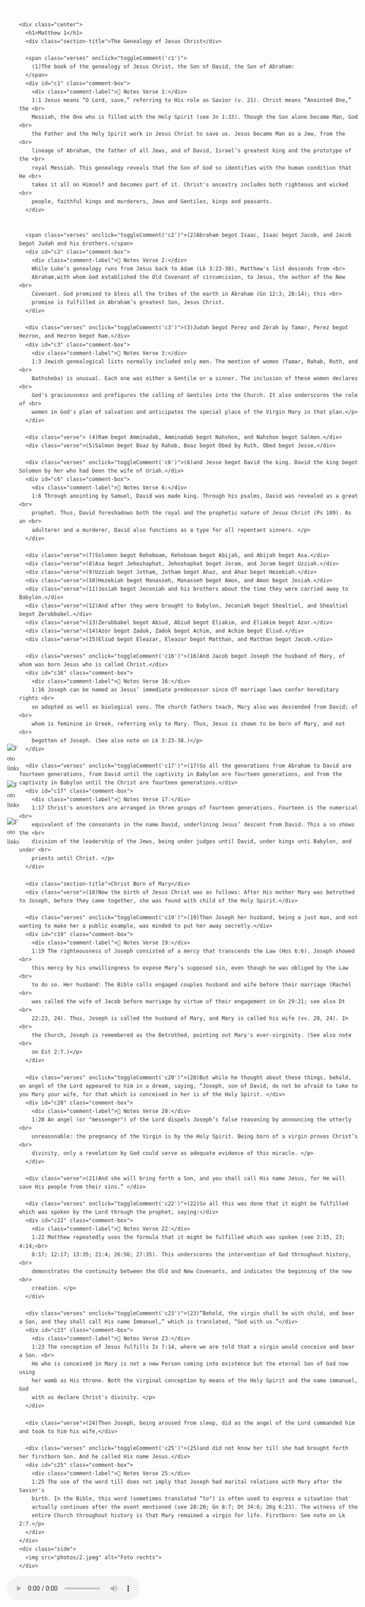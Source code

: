 <!DOCTYPE html>
<html lang="nl">
<head>
  <meta charset="UTF-8">
  <meta name="viewport" content="width=device-width, initial-scale=1">
  <title>Matthew 1 & 2 - The Birth and Early Life of Jesus</title>
  <style>
    body {
      font-family: Georgia, serif;
      line-height: 1.6;
      /* padding-top to account for the fixed navbar */
      padding-top: 5rem;
      padding-left: 5rem;
      padding-right: 5rem;
      max-width: 1000px;
      margin: auto;
      background-color: #fdfdfd;
      color: #333;
    }

    /* Styling for the navigation bar */
    .navbar {
      background-color: #ffc8f2;
      overflow: hidden;
      position: fixed;
      top: 0;
      width: 100%;
      left: 0;
      z-index: 1000;
      display: flex;
      justify-content: center;
      box-shadow: 0 2px 5px rgba(0,0,0,0.2);
    }

    .navbar a {
      color: #fdfdfd;
      text-align: center;
      padding: 1rem 2rem;
      text-decoration: none;
      font-size: 1.2rem;
      font-weight: bold;
      transition: background-color 0.3s ease;
    }

    .navbar a:hover {
      background-color: #edbbf5;
      color: #2c3e50;
    }
    
    .container { 
      display: flex;
      height:auto;
    }
    .side{
      flex: 1;
      background-color:#fdfdfd ;
      gap: 1rem;
      display: flex;
      flex-direction: column;
      align-items: center;
      justify-content: center;
    }
    .side img{
      max-width: 100%;
      height: auto;
    }
    .center {
      flex: 2;
      background-color: #fdfdfd;
      padding: 20px;
      text-align: left;
    }
    h1, h2 {
      color: #2c3e50;
    }
    h1 {
      border-bottom: 2px solid #ccc;
      padding-bottom: 0.5rem;
    }
    .verses {
      cursor: pointer;
      border-bottom: #edbbf5;
      padding-bottom: 4px;
      color: #333;
    }
    .verses:hover {
      text-decoration: none;
      border-bottom: 3px dotted #f475e9;
    }
    .section-title {
      font-weight: bold;
      font-size: 1.2rem;
      margin-top: 2rem;
    }
    .comment-box {
      display: none;
      margin: 0.5rem 0 1rem 1rem;
      padding: 0.5rem;
      background-color: #fdeefe;
      border: 1px solid #ddd;
      border-radius: 4px;
    }
    .comment-label {
      font-weight: bold;
      margin-bottom: 0.25rem;
    }
    textarea {
      width: 100%;
      height: 60px;
      padding: 0.5rem;
      font-family: inherit;
    }
  </style>
</head>
<body>

  <div class="navbar">
    <a href="#">Bijbel</a>
    <a href="preek.html">Preek</a>
    <a href="#">Studie/Onderzoek</a>
    <a href="#">PDF/Bron</a>
  </div>

  <div class="container">
    <div class="side">
      <img src="photos/3.jpg" alt="Foto links">
      <img src="photos/1.jpeg" alt="Foto links">
      <img src="photos/4.jpg" alt="Foto links">
    </div>

    <div class="center">
      <h1>Matthew 1</h1>
      <div class="section-title">The Genealogy of Jesus Christ</div>

      <span class="verses" onclick="toggleComment('c1')">
        (1)The book of the genealogy of Jesus Christ, the Son of David, the Son of Abraham:
      </span>
      <div id="c1" class="comment-box">
        <div class="comment-label">💬 Notes Verse 1:</div>
        1:1 Jesus means “O Lord, save,” referring to His role as Savior (v. 21). Christ means “Anointed One,” the <br>
        Messiah, the One who is filled with the Holy Spirit (see Jn 1:33). Though the Son alone became Man, God <br>
        the Father and the Holy Spirit work in Jesus Christ to save us. Jesus became Man as a Jew, from the <br>
        lineage of Abraham, the father of all Jews, and of David, Israel’s greatest king and the prototype of the <br>
        royal Messiah. This genealogy reveals that the Son of God so identifies with the human condition that He <br>
        takes it all on Himself and becomes part of it. Christ's ancestry includes both righteous and wicked <br>
        people, faithful kings and murderers, Jews and Gentiles, kings and peasants.
      </div>
      

      <span class="verses" onclick="toggleComment('c2')">(2)Abraham begot Isaac, Isaac begot Jacob, and Jacob begot Judah and his brothers.</span>
      <div id="c2" class="comment-box">
        <div class="comment-label">💬 Notes Verse 2:</div>
        While Luke’s genealogy runs from Jesus back to Adam (Lk 3:23-38), Matthew's list descends from <br>
        Abraham,with whom God established the Old Covenant of circumcision, to Jesus, the author of the New <br>
        Covenant. God promised to bless all the tribes of the earth in Abraham (Gn 12:3; 28:14); this <br>
        promise is fulfilled in Abraham’s greatest Son, Jesus Christ.
      </div>

      <div class="verses" onclick="toggleComment('c3')">(3)Judah begot Perez and Zerah by Tamar, Perez begot Hezron, and Hezron begot Ram.</div>
      <div id="c3" class="comment-box">
        <div class="comment-label">💬 Notes Verse 3:</div>
        1:3 Jewish genealogical lists normally included only men. The mention of women (Tamar, Rahab, Ruth, and <br>
        Bathsheba) is unusual. Each one was either a Gentile or a sinner. The inclusion of these women declares <br>
        God's graciousness and prefigures the calling of Gentiles into the Church. It also underscores the role of <br>
        women in God's plan of salvation and anticipates the special place of the Virgin Mary in that plan.</p>
      </div>

      <div class="verse"> (4)Ram begot Amminadab, Amminadab begot Nahshon, and Nahshon begot Salmon.</div>
      <div class="verse">(5)Salmon begot Boaz by Rahab, Boaz begot Obed by Ruth, Obed begot Jesse,</div>

      <div class="verses" onclick="toggleComment('c6')">(6)and Jesse begot David the king. David the king begot Solomon by her who had been the wife of Uriah.</div>
      <div id="c6" class="comment-box">
        <div class="comment-label">💬 Notes Verse 6:</div>
        1:6 Through anointing by Samuel, David was made king. Through his psalms, David was revealed as a great <br>
        prophet. Thus, David foreshadows both the royal and the prophetic nature of Jesus Christ (Ps 109). As an <br>
        adulterer and a murderer, David also functions as a type for all repentant sinners. </p>
      </div>

      <div class="verse">(7)Solomon begot Rehoboam, Rehoboam begot Abijah, and Abijah begot Asa.</div>
      <div class="verse">(8)Asa begot Jehoshaphat, Jehoshaphat begot Joram, and Joram begot Uzziah.</div>
      <div class="verse">(9)Uzziah begot Jotham, Jotham begot Ahaz, and Ahaz begot Hezekiah.</div>
      <div class="verse">(10)Hezekiah begot Manasseh, Manasseh begot Amon, and Amon begot Josiah.</div>
      <div class="verse">(11)Josiah begot Jeconiah and his brothers about the time they were carried away to Babylon.</div>
      <div class="verse">(12)And after they were brought to Babylon, Jeconiah begot Shealtiel, and Shealtiel begot Zerubbabel.</div>
      <div class="verse">(13)Zerubbabel begot Abiud, Abiud begot Eliakim, and Eliakim begot Azor.</div>
      <div class="verse">(14)Azor begot Zadok, Zadok begot Achim, and Achim begot Eliud.</div>
      <div class="verse">(15)Eliud begot Eleazar, Eleazar begot Matthan, and Matthan begot Jacob.</div>

      <div class="verses" onclick="toggleComment('c16')">(16)And Jacob begot Joseph the husband of Mary, of whom was born Jesus who is called Christ.</div>
      <div id="c16" class="comment-box">
        <div class="comment-label">💬 Notes Verse 16:</div>
        1:16 Joseph can be named as Jesus’ immediate predecessor since OT marriage laws confer hereditary rights <br>
        on adopted as well as biological sons. The church fathers teach, Mary also was descended from David; of <br>
        whom is feminine in Greek, referring only to Mary. Thus, Jesus is shown to be born of Mary, and not <br>
        begotten of Joseph. (See also note on Lk 3:23-38.)</p>
      </div>

      <div class="verses" onclick="toggleComment('c17')">(17)So all the generations from Abraham to David are fourteen generations, from David until the captivity in Babylon are fourteen generations, and from the captivity in Babylon until the Christ are fourteen generations.</div>
      <div id="c17" class="comment-box">
        <div class="comment-label">💬 Notes Verse 17:</div>
        1:17 Christ's ancestors are arranged in three groups of fourteen generations. Fourteen is the numerical <br>
        equivalent of the consonants in the name David, underlining Jesus’ descent from David. This a so shows the <br>
        division of the leadership of the Jews, being under judges until David, under kings unti Babylon, and under <br>
        priests until Christ. </p>
      </div>

      <div class="section-title">Christ Born of Mary</div>
      <div class="verse">(18)Now the birth of Jesus Christ was as follows: After His mother Mary was betrothed to Joseph, before they came together, she was found with child of the Holy Spirit.</div>

      <div class="verses" onclick="toggleComment('c19')">(19)Then Joseph her husband, being a just man, and not wanting to make her a public example, was minded to put her away secretly.</div>
      <div id="c19" class="comment-box">
        <div class="comment-label">💬 Notes Verse 19:</div>
        1:19 The righteousness of Joseph consisted of a mercy that transcends the Law (Hos 6:6). Joseph showed <br>
        this mercy by his unwillingness to expose Mary’s supposed sin, even though he was obliged by the Law <br>
        to do so. Her husband: The Bible calls engaged couples husband and wife before their marriage (Rachel <br>
        was called the wife of Jacob before marriage by virtue of their engagement in Gn 29:21; see also Dt <br>
        22:23, 24). Thus, Joseph is called the husband of Mary, and Mary is called his wife (vv. 20, 24). In <br>
        the Church, Joseph is remembered as the Betrothed, pointing out Mary's ever-virginity. (See also note <br>
        on Est 2:7.)</p>
      </div>

      <div class="verses" onclick="toggleComment('c20')">(20)But while he thought about these things, behold, an angel of the Lord appeared to him in a dream, saying, “Joseph, son of David, do not be afraid to take to you Mary your wife, for that which is conceived in her is of the Holy Spirit. </div>
      <div id="c20" class="comment-box">
        <div class="comment-label">💬 Notes Verse 20:</div>
        1:20 An angel (or "messenger") of the Lord dispels Joseph’s false reasoning by announcing the utterly <br>
        unreasonable: the pregnancy of the Virgin is by the Holy Spirit. Being born of a virgin proves Christ’s <br>
        divinity, only a revelation by God could serve as adequate evidence of this miracle. </p>
      </div>

      <div class="verse">(21)And she will bring forth a Son, and you shall call His name Jesus, for He will save His people from their sins.” </div>

      <div class="verses" onclick="toggleComment('c22')">(22)So all this was done that it might be fulfilled which was spoken by the Lord through the prophet, saying:</div>
      <div id="c22" class="comment-box">
        <div class="comment-label">💬 Notes Verse 22:</div>
        1:22 Matthew repeatedly uses the formula that it might be fulfilled which was spoken (see 2:15, 23; 4:14;<br>
        8:17; 12:17; 13:35; 21:4; 26:56; 27:35). This underscores the intervention of God throughout history, <br>
        demonstrates the continuity between the Old and New Covenants, and indicates the beginning of the new <br>
        creation. </p>
      </div>

      <div class="verses" onclick="toggleComment('c23')">(23)“Behold, the virgin shall be with child, and bear a Son, and they shall call His name Immanuel,” which is translated, “God with us.”</div>
      <div id="c23" class="comment-box">
        <div class="comment-label">💬 Notes Verse 23:</div>
        1:23 The conception of Jesus fulfills Is 7:14, where we are told that a virgin would conceive and bear a Son. <br>
        He who is conceived in Mary is not a new Person coming into existence but the eternal Son of God now using 
        her womb as His throne. Both the virginal conception by means of the Holy Spirit and the name immanuel, God 
        with us declare Christ's divinity. </p>
      </div>

      <div class="verse">(24)Then Joseph, being aroused from sleep, did as the angel of the Lord commanded him and took to him his wife,</div>

      <div class="verses" onclick="toggleComment('c25')">(25)and did not know her till she had brought forth her firstborn Son. And he called His name Jesus.</div>
      <div id="c25" class="comment-box">
        <div class="comment-label">💬 Notes Verse 25:</div>
        1:25 The use of the word till does not imply that Joseph had marital relations with Mary after the Savior's
        birth. In the Bible, this word (sometimes translated “to") is often used to express a situation that 
        actually continues after the event mentioned (see 28:20; Gn 8:7; Dt 34:6; 2Kg 6:23). The witness of the 
        entire Church throughout history is that Mary remained a virgin for life. Firstborn: See note on Lk 2:7.</p>
      </div>
    </div>
    <div class="side">
      <img src="photos/2.jpeg" alt="Foto rechts">
    </div>
  </div>

  <script>
    function toggleComment(id) {
      const el = document.getElementById(id);
      el.style.display = el.style.display === "none" || el.style.display === "" ? "block" : "none";
    }
  </script>

  <audio controls>
  <source src="audio/preek-4.8.mp4" type="audio/mpeg">
</audio>

</body>
</html>